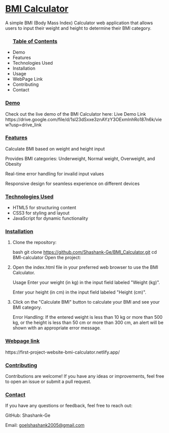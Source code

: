 <h1><u>BMI Calculator </u> </h1> 
A simple BMI (Body Mass Index) Calculator web application that allows users to input their weight and height to determine their BMI category.

<ul> 
<h3><u>Table of Contents </u> </h3> 
<li> Demo </li>
<li> Features</li> 
<li>Technologies Used </li> 
<li>Installation </li> 
<li> Usage</li> 
<li>WebPage Link </li> 
<li>Contributing </li> 
<li> Contact</li> 
</ul> 

<H3><u>Demo </u> </H3> 
Check out the live demo of the BMI Calculator here: Live Demo Link 
https://drive.google.com/file/d/1sl23dSxxe3znAYzY3OExmlnhRo187n6k/view?usp=drive_link

<h3><u>Features</u> </h3>  
Calculate BMI based on weight and height input

Provides BMI categories: Underweight, Normal weight, Overweight, and Obesity

Real-time error handling for invalid input values

Responsive design for seamless experience on different devices

<h3><u>Technologies Used </u>  </h3> 
<ul> 
<li> HTML5 for structuring content </li>
<li> CSS3 for styling and layout </li>
<li> JavaScript for dynamic functionality </li>
</ul> 

<h3><u>Installation </u></h3> 
<ol> 
<li> Clone the repository:</li> 

bash
git clone https://github.com/Shashank-Ge/BMI_Calculator.git
cd BMI-calculator
Open the project:

<li>Open the index.html file in your preferred web browser to use the BMI Calculator. </li> 

Usage
Enter your weight (in kg) in the input field labeled "Weight (kg)".

Enter your height (in cm) in the input field labeled "Height (cm)".

<li> Click on the "Calculate BMI" button to calculate your BMI and see your BMI category. </li> 

Error Handling: If the entered weight is less than 10 kg or more than 500 kg, or the height is less than 50 cm or more than 300 cm, an alert will be shown with an appropriate error message.
</ol> 
<h3><u>Webpage link </u> </h3>
https://first-project-website-bmi-calculator.netlify.app/

<h3><u>Contributing </u></h3> 
Contributions are welcome! If you have any ideas or improvements, feel free to open an issue or submit a pull request.



<h3><u>Contact </u> </h3> 
If you have any questions or feedback, feel free to reach out:

GitHub: Shashank-Ge

Email: goelshashank2005@gmail.com 